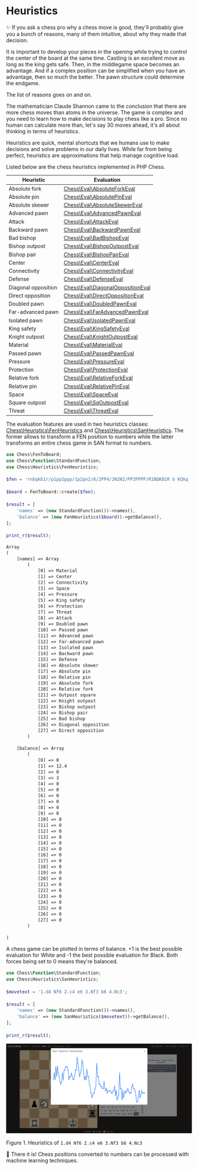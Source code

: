 # Heuristics

✨ If you ask a chess pro why a chess move is good, they'll probably give you a bunch of reasons, many of them intuitive, about why they made that decision.

It is important to develop your pieces in the opening while trying to control the center of the board at the same time. Castling is an excellent move as long as the king gets safe. Then, in the middlegame space becomes an advantage. And if a complex position can be simplified when you have an advantage, then so much the better. The pawn structure could determine the endgame.

The list of reasons goes on and on.

The mathematician Claude Shannon came to the conclusion that there are more chess moves than atoms in the universe. The game is complex and you need to learn how to make decisions to play chess like a pro. Since no human can calculate more than, let's say 30 moves ahead, it's all about thinking in terms of heuristics.

Heuristics are quick, mental shortcuts that we humans use to make decisions and solve problems in our daily lives. While far from being perfect, heuristics are approximations that help manage cognitive load.

Listed below are the chess heuristics implemented in PHP Chess.

| Heuristic | Evaluation |
| ------- | ---------- |
| Absolute fork | [Chess\Eval\AbsoluteForkEval](https://github.com/chesslablab/php-chess/blob/master/tests/unit/Eval/AbsoluteForkEvalTest.php) |
| Absolute pin | [Chess\Eval\AbsolutePinEval](https://github.com/chesslablab/php-chess/blob/master/tests/unit/Eval/AbsolutePinEvalTest.php) |
| Absolute skewer | [Chess\Eval\AbsoluteSkewerEval](https://github.com/chesslablab/php-chess/blob/master/tests/unit/Eval/AbsoluteSkewerEvalTest.php) |
| Advanced pawn | [Chess\Eval\AdvancedPawnEval](https://github.com/chesslablab/php-chess/blob/master/tests/unit/Eval/AdvancedPawnEvalTest.php) |
| Attack | [Chess\Eval\AttackEval](https://github.com/chesslablab/php-chess/blob/master/tests/unit/Eval/AttackEvalTest.php) |
| Backward pawn | [Chess\Eval\BackwardPawnEval](https://github.com/chesslablab/php-chess/blob/master/tests/unit/Eval/BackwardPawnEvalTest.php) |
| Bad bishop | [Chess\Eval\BadBishopEval](https://github.com/chesslablab/php-chess/blob/master/tests/unit/Eval/BadBishopEvalTest.php) |
| Bishop outpost | [Chess\Eval\BishopOutpostEval](https://github.com/chesslablab/php-chess/blob/master/tests/unit/Eval/BishopOutpostEvalTest.php) |
| Bishop pair | [Chess\Eval\BishopPairEval](https://github.com/chesslablab/php-chess/blob/master/tests/unit/Eval/BishopPairEvalTest.php) |
| Center | [Chess\Eval\CenterEval](https://github.com/chesslablab/php-chess/blob/master/tests/unit/Eval/CenterEvalTest.php) |
| Connectivity | [Chess\Eval\ConnectivityEval](https://github.com/chesslablab/php-chess/blob/master/tests/unit/Eval/ConnectivityEvalTest.php) |
| Defense | [Chess\Eval\DefenseEval](https://github.com/chesslablab/php-chess/blob/master/tests/unit/Eval/DefenseEvalTest.php) |
| Diagonal opposition | [Chess\Eval\DiagonalOppositionEval](https://github.com/chesslablab/php-chess/blob/master/tests/unit/Eval/DiagonalOppositionEvalTest.php) |
| Direct opposition | [Chess\Eval\DirectOppositionEval](https://github.com/chesslablab/php-chess/blob/master/tests/unit/Eval/DirectOppositionEvalTest.php) |
| Doubled pawn | [Chess\Eval\DoubledPawnEval](https://github.com/chesslablab/php-chess/blob/master/tests/unit/Eval/DoubledPawnEvalTest.php) |
| Far-advanced pawn | [Chess\Eval\FarAdvancedPawnEval](https://github.com/chesslablab/php-chess/blob/master/tests/unit/Eval/FarAdvancedPawnEvalTest.php) |
| Isolated pawn | [Chess\Eval\IsolatedPawnEval](https://github.com/chesslablab/php-chess/blob/master/tests/unit/Eval/IsolatedPawnEvalTest.php) |
| King safety | [Chess\Eval\KingSafetyEval](https://github.com/chesslablab/php-chess/blob/master/tests/unit/Eval/KingSafetyEvalTest.php) |
| Knight outpost | [Chess\Eval\KnightOutpostEval](https://github.com/chesslablab/php-chess/blob/master/tests/unit/Eval/KnightOutpostEvalTest.php) |
| Material | [Chess\Eval\MaterialEval](https://github.com/chesslablab/php-chess/blob/master/tests/unit/Eval/MaterialEvalTest.php) |
| Passed pawn | [Chess\Eval\PassedPawnEval](https://github.com/chesslablab/php-chess/blob/master/tests/unit/Eval/PassedPawnEvalTest.php) |
| Pressure | [Chess\Eval\PressureEval](https://github.com/chesslablab/php-chess/blob/master/tests/unit/Eval/PressureEvalTest.php) |
| Protection | [Chess\Eval\ProtectionEval](https://github.com/chesslablab/php-chess/blob/master/tests/unit/Eval/ProtectionEvalTest.php) |
| Relative fork | [Chess\Eval\RelativeForkEval](https://github.com/chesslablab/php-chess/blob/master/tests/unit/Eval/RelativeForkEvalTest.php) |
| Relative pin | [Chess\Eval\RelativePinEval](https://github.com/chesslablab/php-chess/blob/master/tests/unit/Eval/RelativePinEvalTest.php) |
| Space | [Chess\Eval\SpaceEval](https://github.com/chesslablab/php-chess/blob/master/tests/unit/Eval/SpaceEvalTest.php) |
| Square outpost | [Chess\Eval\SqOutpostEval](https://github.com/chesslablab/php-chess/blob/master/tests/unit/Eval/SqOutpostEvalTest.php) |
| Threat | [Chess\Eval\ThreatEval](https://github.com/chesslablab/php-chess/blob/master/tests/unit/Eval/ThreatEvalTest.php) |

The evaluation features are used in two heuristics classes: [Chess\Heuristics\FenHeuristics](https://github.com/chesslablab/php-chess/blob/master/tests/unit/Heuristics/FenHeuristicsTest.php) and [Chess\Heuristics\SanHeuristics](https://github.com/chesslablab/php-chess/blob/master/tests/unit/Heuristics/SanHeuristicsTest.php). The former allows to transform a FEN position to numbers while the latter transforms an entire chess game in SAN format to numbers.

```php
use Chess\FenToBoard;
use Chess\Function\StandardFunction;
use Chess\Heuristics\FenHeuristics;

$fen = 'rnbqkb1r/p1pp1ppp/1p2pn2/8/2PP4/2N2N2/PP2PPPP/R1BQKB1R b KQkq -';

$board = FenToBoard::create($fen);

$result = [
    'names' => (new StandardFunction())->names(),
    'balance' => (new FenHeuristics($board))->getBalance(),
];

print_r($result);
```

```text
Array
(
    [names] => Array
        (
            [0] => Material
            [1] => Center
            [2] => Connectivity
            [3] => Space
            [4] => Pressure
            [5] => King safety
            [6] => Protection
            [7] => Threat
            [8] => Attack
            [9] => Doubled pawn
            [10] => Passed pawn
            [11] => Advanced pawn
            [12] => Far-advanced pawn
            [13] => Isolated pawn
            [14] => Backward pawn
            [15] => Defense
            [16] => Absolute skewer
            [17] => Absolute pin
            [18] => Relative pin
            [19] => Absolute fork
            [20] => Relative fork
            [21] => Outpost square
            [22] => Knight outpost
            [23] => Bishop outpost
            [24] => Bishop pair
            [25] => Bad bishop
            [26] => Diagonal opposition
            [27] => Direct opposition
        )

    [balance] => Array
        (
            [0] => 0
            [1] => 12.4
            [2] => 0
            [3] => 3
            [4] => 0
            [5] => 0
            [6] => 0
            [7] => 0
            [8] => 0
            [9] => 0
            [10] => 0
            [11] => 0
            [12] => 0
            [13] => 0
            [14] => 0
            [15] => 0
            [16] => 0
            [17] => 0
            [18] => 0
            [19] => 0
            [20] => 0
            [21] => 0
            [22] => 0
            [23] => 0
            [24] => 0
            [25] => 0
            [26] => 0
            [27] => 0
        )

)
```

A chess game can be plotted in terms of balance. +1 is the best possible evaluation for White and -1 the best possible evaluation for Black. Both forces being set to 0 means they're balanced.

```php
use Chess\Function\StandardFunction;
use Chess\Heuristics\SanHeuristics;

$movetext = '1.d4 Nf6 2.c4 e6 3.Nf3 b6 4.Nc3';

$result = [
    'names' => (new StandardFunction())->names(),
    'balance' => (new SanHeuristics($movetext))->getBalance(),
];

print_r($result);
```

![Figure 1](https://raw.githubusercontent.com/chesslablab/php-chess/master/docs/heuristics_01.png)

Figure 1. Heuristics of `1.d4 Nf6 2.c4 e6 3.Nf3 b6 4.Nc3`

🎉 There it is! Chess positions converted to numbers can be processed with machine learning techniques.

